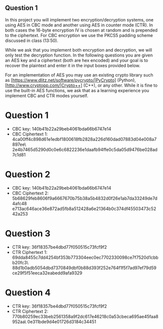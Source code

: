 ## Question 1
In this project you will implement two encryption/decryption systems, one using AES in CBC mode and another using AES in counter mode (CTR). In both cases the 16-byte encryption IV is chosen at random and is prepended to the ciphertext. For CBC encryption we use the PKCS5 padding scheme discussed in class (13:50). 

While we ask that you implement both encryption and decryption, we will only test the decryption function. In the following questions you are given an AES key and a ciphertext (both are hex encoded) and your goal is to recover the plaintext and enter it in the input boxes provided below. 

For an implementation of AES you may use an existing crypto library such as [https://www.dlitz.net/software/pycrypto/|PyCrypto] (Python), [http://www.cryptopp.com/|Crypto++] (C++), or any other. While it is fine to use the built-in AES functions, we ask that as a learning experience you implement CBC and CTR modes yourself. 


# Question 1
* CBC key: 140b41b22a29beb4061bda66b6747e14
* CBC Ciphertext 1: 
4ca00ff4c898d61e1edbf1800618fb2828a226d160dad07883d04e008a7897ee\ 
2e4b7465d5290d0c0e6c6822236e1daafb94ffe0c5da05d9476be028ad7c1d81

# Question 2
* CBC key: 140b41b22a29beb4061bda66b6747e14
* CBC Ciphertext 2:
5b68629feb8606f9a6667670b75b38a5b4832d0f26e1ab7da33249de7d4afc48\
e713ac646ace36e872ad5fb8a512428a6e21364b0c374df45503473c5242a253

# Question 3
* CTR key: 36f18357be4dbd77f050515c73fcf9f2
* CTR Ciphertext 1: 
69dda8455c7dd4254bf353b773304eec0ec7702330098ce7f7520d1cbbb20fc3\ 
88d1b0adb5054dbd7370849dbf0b88d393f252e764f1f5f7ad97ef79d59ce29f5f51eeca32eabedd9afa9329

# Question 4
* CTR key: 36f18357be4dbd77f050515c73fcf9f2
* CTR Ciphertext 2: 
770b80259ec33beb2561358a9f2dc617e46218c0a53cbeca695ae45faa8952aa\ 
0e311bde9d4e01726d3184c34451
